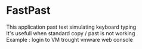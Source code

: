 # FastPast
This application past text simulating keyboard typing  
It's usefull when standard copy / past is not working  
Example : login to VM trought vmware web console  
